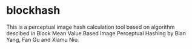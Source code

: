 blockhash
=========

This is a perceptual image hash calculation tool based on algorithm descibed in
Block Mean Value Based Image Perceptual Hashing by Bian Yang, Fan Gu and Xiamu Niu.
